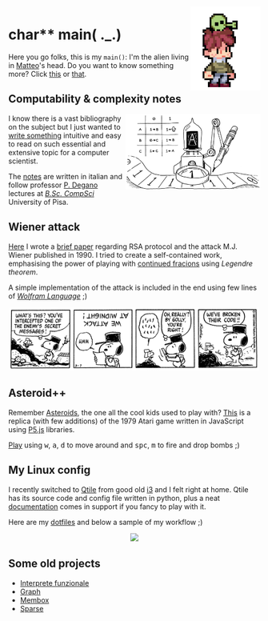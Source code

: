 <img align="right" width="140" src="alien.gif">

# char** main( ._.)

Here you go folks, this is my `main()`: I'm the alien living in [Matteo](https://github.com/MatteoGiorgi)'s head. Do you want to know something more? Click [this]() or [that]().




## Computability & complexity notes

<img align="right" width="270" src="machine.png">

I know there is a vast bibliography on the subject but I just wanted to [write something](https://github.com/MatteoGiorgi/computability_and_complexity) intuitive and easy to read on such essential and extensive topic for a computer scientist.

The [notes](https://nbviewer.jupyter.org/github/MatteoGiorgi/computability_and_complexity/blob/master/ecc_tot.pdf) are written in italian and follow professor [P. Degano](http://pages.di.unipi.it/degano/) lectures at [*B.Sc. CompSci*](https://didattica.di.unipi.it/en/undergraduate-programme-in-computer-science/) University of Pisa.




## Wiener attack

[Here](https://github.com/MatteoGiorgi/wiener_attack) I wrote a [brief paper](https://nbviewer.jupyter.org/github/MatteoGiorgi/Wiener-Attack/blob/master/wiener_attack.pdf) regarding RSA protocol and the attack M.J. Wiener published in 1990. I tried to create a self-contained work, emphasising the power of playing with [continued fracions](https://en.wikipedia.org/wiki/Continued_fraction) using *Legendre theorem*.

A simple implementation of the attack is included in the end using few lines of [*Wolfram Language*](https://www.wolfram.com/language/) ;)

<p align="center">
  <img width="500" src="snoopy.gif"/>
</p>




## Asteroid++

Remember [Asteroids](https://en.wikipedia.org/wiki/Asteroids_%28video_game%29), the one all the cool kids used to play with? [This](https://github.com/MatteoGiorgi/asteroids_plus_plus) is a replica (with few additions) of the 1979 Atari game written in JavaScript using [P5.js](https://p5js.org/) libraries.

[Play](https://matteogiorgi.github.io/asteroids_plus_plus/) using <kbd>w</kbd>, <kbd>a</kbd>, <kbd>d</kbd> to move around and <kbd>spc</kbd>, <kbd>m</kbd> to fire and drop bombs ;)




## My Linux config

I recently switched to [Qtile](http://www.qtile.org/) from good old [i3](https://i3wm.org/) and I felt right at home. Qtile has its source code and config file written in python, plus a neat [documentation](http://docs.qtile.org/en/latest) comes in support if you fancy to play with it.

Here are my [dotfiles](https://github.com/MatteoGiorgi/dotfiles) and below a sample of my workflow ;)

<p align="center">
  <img width="600" src="qtile.gif"/>
</p>




## Some old projects

* [Interprete funzionale](https://github.com/MatteoGiorgi/interprete_funzionale)
* [Graph](https://github.com/MatteoGiorgi/graph)
* [Membox](https://github.com/MatteoGiorgi/membox)
* [Sparse](https://github.com/MatteoGiorgi/sparse)
